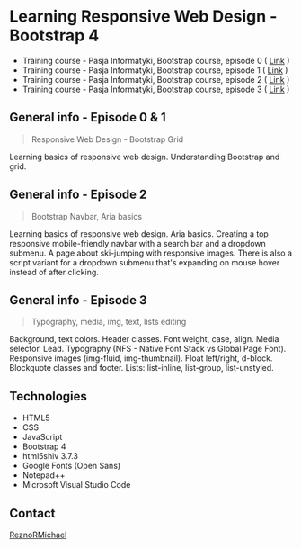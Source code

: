 # Learning Responsive Web Design - Bootstrap 4

* Training course - Pasja Informatyki, Bootstrap course, episode 0 ( [Link](https://www.youtube.com/watch?v=KsUiRguudTs) )
* Training course - Pasja Informatyki, Bootstrap course, episode 1 ( [Link](https://www.youtube.com/watch?v=Lvxy5GaArvo) )
* Training course - Pasja Informatyki, Bootstrap course, episode 2 ( [Link](https://www.youtube.com/watch?v=8KoUzchViH0) )
* Training course - Pasja Informatyki, Bootstrap course, episode 3 ( [Link](https://www.youtube.com/watch?v=pYj06SDalRg) )

## General info - Episode 0 & 1

> Responsive Web Design - Bootstrap Grid

Learning basics of responsive web design. Understanding Bootstrap and grid.

## General info - Episode 2

> Bootstrap Navbar, Aria basics

Learning basics of responsive web design. Aria basics. Creating a top responsive mobile-friendly navbar with a search bar and a dropdown submenu. A page about ski-jumping with responsive images. There is also a script variant for a dropdown submenu that's expanding on mouse hover instead of after clicking.

## General info - Episode 3

> Typography, media, img, text, lists editing

Background, text colors. Header classes. Font weight, case, align. Media selector. Lead. Typography (NFS - Native Font Stack vs Global Page Font). Responsive images (img-fluid, img-thumbnail). Float left/right, d-block. Blockquote classes and footer. Lists: list-inline, list-group, list-unstyled.

## Technologies

* HTML5
* CSS
* JavaScript
* Bootstrap 4
* html5shiv 3.7.3
* Google Fonts (Open Sans)
* Notepad++
* Microsoft Visual Studio Code

## Contact
[ReznoRMichael](https://github.com/ReznoRMichael)